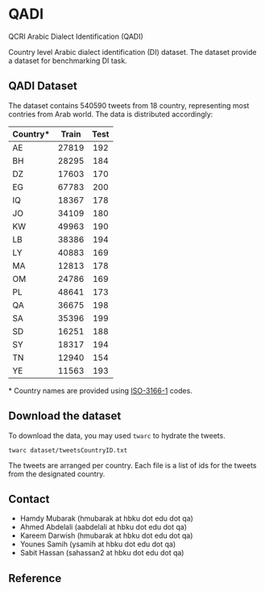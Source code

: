 # QADI
QCRI Arabic Dialect Identification (QADI)

Country level Arabic dialect identification (DI) dataset.
The dataset provide a dataset for benchmarking DI task.

## QADI Dataset
The dataset contains 540590 tweets from 18 country, representing most contries from Arab world.
The data is distributed accordingly:


| Country*  | Train | Test|
|:-------|:-----:|:-----:|
| AE | 27819 | 192 |
| BH | 28295 | 184 |
| DZ | 17603 | 170 |
| EG | 67783 | 200 |
| IQ | 18367 | 178 |
| JO | 34109 | 180 |
| KW | 49963 | 190 |
| LB | 38386 | 194 |
| LY | 40883 | 169 |
| MA | 12813 | 178 |
| OM | 24786 | 169 |
| PL | 48641 | 173 |
| QA | 36675 | 198 |
| SA | 35396 | 199 |
| SD | 16251 | 188 |
| SY | 18317 | 194 |
| TN | 12940 | 154 |
| YE | 11563 | 193 |

\* Country names are provided using [ISO-3166-1](https://en.wikipedia.org/wiki/ISO_3166-1_alpha-2) codes.

## Download the dataset
To download the data, you may used `twarc` to hydrate the tweets. 

```twarc dataset/tweetsCountryID.txt```

The tweets are arranged per country. Each file is a list of ids for the tweets from the designated country.
 

## Contact

* Hamdy Mubarak (hmubarak at hbku dot edu dot qa)
* Ahmed Abdelali (aabdelali at hbku dot edu dot qa)
* Kareem Darwish (hmubarak at hbku dot edu dot qa)
* Younes Samih (ysamih at hbku dot edu dot qa)
* Sabit Hassan (sahassan2 at hbku dot edu dot qa)

## Reference

